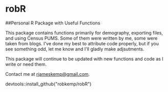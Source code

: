 robR
====

##Personal R Package with Useful Functions

This package contains functions primarily for demography, exporting files, and using Census PUMS.
Some of them were written by me, some were taken from blogs.  I've done my best to attribute code properly,
but if you see something odd, let me know and I'll gladly make adjsutments.  

This package will continue to be updated with new functions and code as I write or need them.

Contact me at <rjameskemp@gmail.com>.

devtools::install_github("robkemp/robR")
